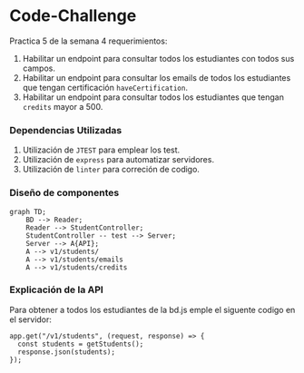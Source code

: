 # Code-Challenge
Practica 5 de la semana 4 requerimientos:

1. Habilitar un endpoint para consultar todos los estudiantes con todos sus campos.
2. Habilitar un endpoint para consultar los emails de todos los estudiantes que tengan certificación `haveCertification`.
3. Habilitar un endpoint para consultar todos los estudiantes que tengan `credits` mayor a 500.

### Dependencias Utilizadas

1. Utilización de `JTEST` para emplear los test.
2. Utilización de `express` para automatizar servidores.
3. Utilización de `linter` para correción de codigo.

### Diseño de componentes

```mermaid
graph TD;
    BD --> Reader;
    Reader --> StudentController;
    StudentController -- test --> Server;
    Server --> A{API};
    A --> v1/students/
    A --> v1/students/emails
    A --> v1/students/credits
```

### Explicación de la API

Para obtener a todos los estudiantes de la bd.js emple el siguente codigo en el servidor:

```
app.get("/v1/students", (request, response) => {
  const students = getStudents();
  response.json(students);
});
```